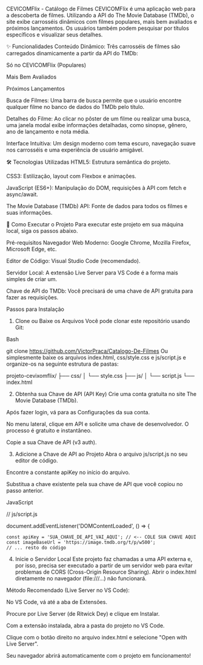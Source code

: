 CEVICOMFlix - Catálogo de Filmes
CEVICOMFlix é uma aplicação web para a descoberta de filmes. Utilizando a API do The Movie Database (TMDb), o site exibe carrosséis dinâmicos com filmes populares, mais bem avaliados e próximos lançamentos. Os usuários também podem pesquisar por títulos específicos e visualizar seus detalhes.


✨ Funcionalidades
Conteúdo Dinâmico: Três carrosséis de filmes são carregados dinamicamente a partir da API do TMDb:

Só no CEVICOMFlix (Populares)

Mais Bem Avaliados

Próximos Lançamentos

Busca de Filmes: Uma barra de busca permite que o usuário encontre qualquer filme no banco de dados do TMDb pelo título.

Detalhes do Filme: Ao clicar no pôster de um filme ou realizar uma busca, uma janela modal exibe informações detalhadas, como sinopse, gênero, ano de lançamento e nota média.

Interface Intuitiva: Um design moderno com tema escuro, navegação suave nos carrosséis e uma experiência de usuário amigável.


🛠️ Tecnologias Utilizadas
HTML5: Estrutura semântica do projeto.

CSS3: Estilização, layout com Flexbox e animações.

JavaScript (ES6+): Manipulação do DOM, requisições à API com fetch e async/await.

The Movie Database (TMDb) API: Fonte de dados para todos os filmes e suas informações.


🚀 Como Executar o Projeto
Para executar este projeto em sua máquina local, siga os passos abaixo.

Pré-requisitos
Navegador Web Moderno: Google Chrome, Mozilla Firefox, Microsoft Edge, etc.

Editor de Código: Visual Studio Code (recomendado).

Servidor Local: A extensão Live Server para VS Code é a forma mais simples de criar um.

Chave de API do TMDb: Você precisará de uma chave de API gratuita para fazer as requisições.

Passos para Instalação
1. Clone ou Baixe os Arquivos
Você pode clonar este repositório usando Git:

Bash

git clone https://github.com/VictorPraca/Catalogo-De-Filmes
Ou simplesmente baixe os arquivos index.html, css/style.css e js/script.js e organize-os na seguinte estrutura de pastas:

projeto-cevixomflix/
├── css/
│   └── style.css
├── js/
│   └── script.js
└── index.html


2. Obtenha sua Chave de API (API Key)
Crie uma conta gratuita no site The Movie Database (TMDb).

Após fazer login, vá para as Configurações da sua conta.

No menu lateral, clique em API e solicite uma chave de desenvolvedor. O processo é gratuito e instantâneo.

Copie a sua Chave de API (v3 auth).


3. Adicione a Chave de API ao Projeto
Abra o arquivo js/script.js no seu editor de código.

Encontre a constante apiKey no início do arquivo.

Substitua a chave existente pela sua chave de API que você copiou no passo anterior.

JavaScript

// js/script.js

document.addEventListener('DOMContentLoaded', () => {

    const apiKey = 'SUA_CHAVE_DE_API_VAI_AQUI'; // <-- COLE SUA CHAVE AQUI
    const imageBaseUrl = 'https://image.tmdb.org/t/p/w500';
    // ... resto do código

    
4. Inicie o Servidor Local
Este projeto faz chamadas a uma API externa e, por isso, precisa ser executado a partir de um servidor web para evitar problemas de CORS (Cross-Origin Resource Sharing). Abrir o index.html diretamente no navegador (file:///...) não funcionará.

Método Recomendado (Live Server no VS Code):

No VS Code, vá até a aba de Extensões.

Procure por Live Server (de Ritwick Dey) e clique em Instalar.

Com a extensão instalada, abra a pasta do projeto no VS Code.

Clique com o botão direito no arquivo index.html e selecione "Open with Live Server".

Seu navegador abrirá automaticamente com o projeto em funcionamento! 

